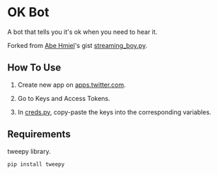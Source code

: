 # OK Bot

A bot that tells you it's ok when you need to hear it.

Forked from [Abe Hmiel](https://gist.github.com/abehmiel)'s gist [streaming_boy.py](https://gist.github.com/abehmiel/da50b27796062f6b71c8585fa07d66c4).

## How To Use
1. Create new app on [apps.twitter.com](https://apps.twitter.com/).

2. Go to Keys and Access Tokens.

3. In [creds.py](https://github.com/homeowmorphism/okbot/blob/master/creds.py), copy-paste the keys into the corresponding variables.


## Requirements 
tweepy library.

```
pip install tweepy
```


